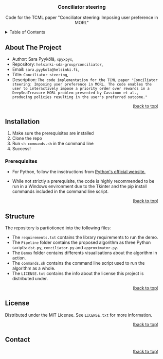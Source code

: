 <a name="readme-top"></a>


<!-- PROJECT LOGO -->
<br />
<div align="center">

<h3 align="center">Conciliator steering</h3>

  <p align="center">
    Code for the TCML paper "Conciliator steering: Imposing user preference in MORL"
  </p>
</div>


<!-- TABLE OF CONTENTS -->
<details>
  <summary>Table of Contents</summary>
  <ol>
    <li>
      <a href="#about-the-project">About The Project</a>
    </li>
    <li>
      <a href="#getting-started">Getting Started</a>
      <ul>
        <li><a href="#prerequisites">Prerequisites</a></li>
        <li><a href="#installation">Installation</a></li>
      </ul>
    </li>
    <li><a href="#usage">Usage</a></li>
    <li><a href="#structure">Structure</a></li>
    <li><a href="#license">License</a></li>
    <li><a href="#contact">Contact</a></li>
  </ol>
</details>


<!-- ABOUT THE PROJECT -->
## About The Project

* Author: Sara Pyykölä, `xpyxpyx`, 
* Repository: `helsinki-sda-group/conciliator`, 
* Email: `sara.pyykola@helsinki.fi`, 
* Title: `Conciliator steering`, 
* Description: `The code implementation for the TCML paper "Conciliator steering: Imposing user preference in MORL. The code enables the user to interactively impose a priority order over rewards in a DeepSeaTreasure MORL problem presented by Cassimon et al., producing policies resulting in the user's preferred outcome."`

<p align="right">(<a href="#readme-top">back to top</a>)</p>


<!-- GETTING STARTED -->
## Installation

1. Make sure the prerequisites are installed
2. Clone the repo
3. Run `sh commands.sh` in the command line
4. Success!


### Prerequisites

* For Python, follow the insctructions from [Python's official website.](https://www.python.org/downloads/)

* While not strictly a prerequisite, the code is highly recommended to be run in a Windows environment due to the Tkinter and the pip install commands included in the command line script.


<p align="right">(<a href="#readme-top">back to top</a>)</p>


## Structure
The repository is partiotioned into the following files:
* The `requirements.txt` contains the library requirements to run the demo.
* The `Pipeline` folder contains the proposed algorithm as three Python scripts: `dst.py`, `conciliator.py` and `approximator.py`.
* The `Demos` folder contains differents visualisations about the algorithm in action.
* The `commands.sh` contains the command line script used to run the algorithm as a whole.
* The `LICENSE.txt` contains the info about the license this project is distributed under.

<p align="right">(<a href="#readme-top">back to top</a>)</p>

<!-- LICENSE -->
## License

Distributed under the MIT License. See `LICENSE.txt` for more information.

<p align="right">(<a href="#readme-top">back to top</a>)</p>



<!-- CONTACT -->
## Contact

<p align="right">(<a href="#readme-top">back to top</a>)</p>